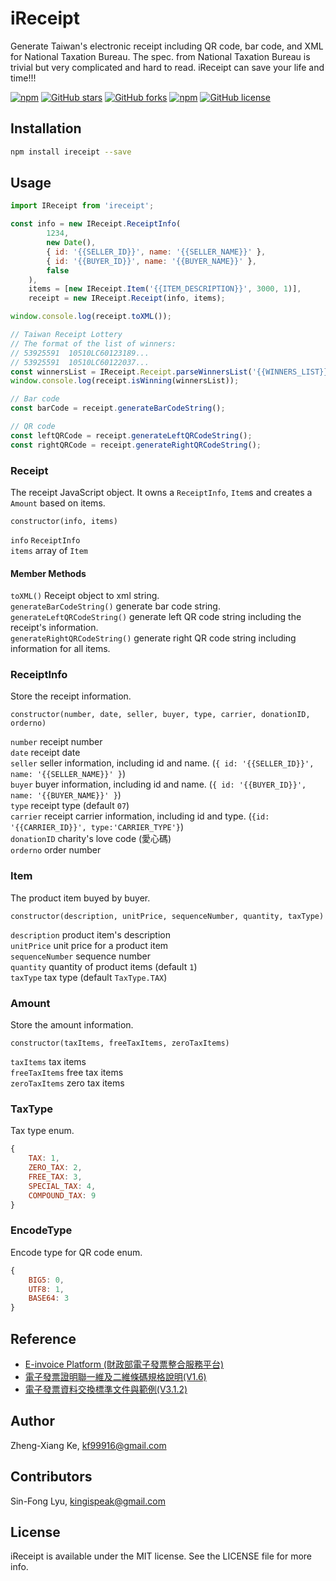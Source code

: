 # iReceipt

Generate Taiwan's electronic receipt including QR code, bar code, and XML for National Taxation Bureau. The spec. from National Taxation Bureau is trivial but very complicated and hard to read. iReceipt can save your life and time!!!

[![npm](https://img.shields.io/npm/dt/ireceipt.svg)](https://www.npmjs.com/package/ireceipt)
[![GitHub stars](https://img.shields.io/github/stars/kf99916/iReceipt.svg)](https://github.com/kf99916/iReceipt/stargazers)
[![GitHub forks](https://img.shields.io/github/forks/kf99916/iReceipt.svg)](https://github.com/kf99916/iReceipt/network)
[![npm](https://img.shields.io/npm/v/ireceipt.svg)](https://www.npmjs.com/package/ireceipt)
[![GitHub license](https://img.shields.io/github/license/kf99916/iReceipt.svg)](https://github.com/kf99916/iReceipt/blob/master/LICENSE)

## Installation

```bash
npm install ireceipt --save
```

## Usage

```javascript
import IReceipt from 'ireceipt';

const info = new IReceipt.ReceiptInfo(
        1234,
        new Date(),
        { id: '{{SELLER_ID}}', name: '{{SELLER_NAME}}' },
        { id: '{{BUYER_ID}}', name: '{{BUYER_NAME}}' },
        false
    ),
    items = [new IReceipt.Item('{{ITEM_DESCRIPTION}}', 3000, 1)],
    receipt = new IReceipt.Receipt(info, items);

window.console.log(receipt.toXML());

// Taiwan Receipt Lottery
// The format of the list of winners:
// 53925591  10510LC60123189...
// 53925591  10510LC60122037...
const winnersList = IReceipt.Receipt.parseWinnersList('{{WINNERS_LIST}}');
window.console.log(receipt.isWinning(winnersList));

// Bar code
const barCode = receipt.generateBarCodeString();

// QR code
const leftQRCode = receipt.generateLeftQRCodeString();
const rightQRCode = receipt.generateRightQRCodeString();
```

### Receipt

The receipt JavaScript object. It owns a `ReceiptInfo`, `Item`s and creates a `Amount` based on items.

`constructor(info, items)`

`info` `ReceiptInfo`  
`items` array of `Item`

#### Member Methods

`toXML()` Receipt object to xml string.   
`generateBarCodeString()` generate bar code string.   
`generateLeftQRCodeString()` generate left QR code string including the receipt's information.   
`generateRightQRCodeString()` generate right QR code string including information for all items.

### ReceiptInfo

Store the receipt information.

`constructor(number, date, seller, buyer, type, carrier, donationID, orderno)`

`number` receipt number  
`date` receipt date  
`seller` seller information, including id and name. (`{ id: '{{SELLER_ID}}', name: '{{SELLER_NAME}}' }`)  
`buyer` buyer information, including id and name. (`{ id: '{{BUYER_ID}}', name: '{{BUYER_NAME}}' }`)  
`type` receipt type (default `07`)  
`carrier` receipt carrier information, including id and type. (`{id: '{{CARRIER_ID}}', type:'CARRIER_TYPE'}`)  
`donationID` charity's love code (愛心碼)  
`orderno` order number

### Item

The product item buyed by buyer.

`constructor(description, unitPrice, sequenceNumber, quantity, taxType)`

`description` product item's description  
`unitPrice` unit price for a product item  
`sequenceNumber` sequence number  
`quantity` quantity of product items (default `1`)  
`taxType` tax type (default `TaxType.TAX`)

### Amount

Store the amount information.

`constructor(taxItems, freeTaxItems, zeroTaxItems)`

`taxItems` tax items  
`freeTaxItems` free tax items  
`zeroTaxItems` zero tax items

### TaxType

Tax type enum.

```js
{
    TAX: 1,
    ZERO_TAX: 2,
    FREE_TAX: 3,
    SPECIAL_TAX: 4,
    COMPOUND_TAX: 9
}
```

### EncodeType

Encode type for QR code enum.

```js
{
    BIG5: 0,
    UTF8: 1,
    BASE64: 3
}
```

## Reference

* <a href="https://www.einvoice.nat.gov.tw/">E-invoice Platform (財政部電子發票整合服務平台)</a>
* <a href="https://www.einvoice.nat.gov.tw/home/DownLoad?fileName=1479449792874_0.6(20161115).pdf">電子發票證明聯一維及二維條碼規格說明(V1.6)</a>
* <a href="https://www.einvoice.nat.gov.tw/home/DownLoad?fileName=1447235507091_0.zip">電子發票資料交換標準文件與範例(V3.1.2)</a>

## Author

Zheng-Xiang Ke, kf99916@gmail.com  

## Contributors

Sin-Fong Lyu, kingispeak@gmail.com

## License

iReceipt is available under the MIT license. See the LICENSE file for more info.
